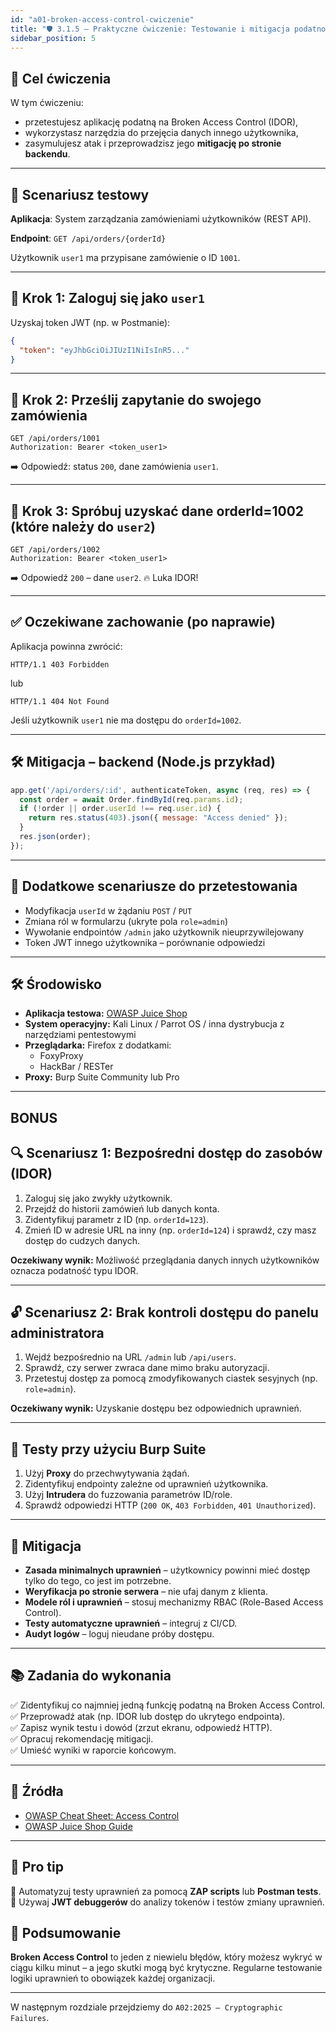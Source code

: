 ```yaml
---
id: "a01-broken-access-control-cwiczenie"
title: "🛡️ 3.1.5 – Praktyczne ćwiczenie: Testowanie i mitigacja podatności Broken Access Control"
sidebar_position: 5
---
```


## 🎯 Cel ćwiczenia

W tym ćwiczeniu:
- przetestujesz aplikację podatną na Broken Access Control (IDOR),
- wykorzystasz narzędzia do przejęcia danych innego użytkownika,
- zasymulujesz atak i przeprowadzisz jego **mitigację po stronie backendu**.

---

## 🧪 Scenariusz testowy

**Aplikacja**: System zarządzania zamówieniami użytkowników (REST API).

**Endpoint**:
`GET /api/orders/{orderId}`

Użytkownik `user1` ma przypisane zamówienie o ID `1001`.

---

## 🧪 Krok 1: Zaloguj się jako `user1`

Uzyskaj token JWT (np. w Postmanie):

```json
{
  "token": "eyJhbGciOiJIUzI1NiIsInR5..."
}
```

---

## 🧪 Krok 2: Prześlij zapytanie do swojego zamówienia

```http
GET /api/orders/1001
Authorization: Bearer <token_user1>
```

➡️ Odpowiedź: status `200`, dane zamówienia `user1`.

---

## 🧪 Krok 3: Spróbuj uzyskać dane orderId=1002 (które należy do `user2`)

```http
GET /api/orders/1002
Authorization: Bearer <token_user1>
```

➡️ Odpowiedź `200` – dane `user2`. 🔥 Luka IDOR!

---

## ✅ Oczekiwane zachowanie (po naprawie)

Aplikacja powinna zwrócić:

```http
HTTP/1.1 403 Forbidden
```

lub

```http
HTTP/1.1 404 Not Found
```

Jeśli użytkownik `user1` nie ma dostępu do `orderId=1002`.

---

## 🛠️ Mitigacja – backend (Node.js przykład)

```javascript
app.get('/api/orders/:id', authenticateToken, async (req, res) => {
  const order = await Order.findById(req.params.id);
  if (!order || order.userId !== req.user.id) {
    return res.status(403).json({ message: "Access denied" });
  }
  res.json(order);
});
```

---

## 🧠 Dodatkowe scenariusze do przetestowania

- Modyfikacja `userId` w żądaniu `POST` / `PUT`
- Zmiana ról w formularzu (ukryte pola `role=admin`)
- Wywołanie endpointów `/admin` jako użytkownik nieuprzywilejowany
- Token JWT innego użytkownika – porównanie odpowiedzi

---



## 🛠️ Środowisko

- **Aplikacja testowa:** [OWASP Juice Shop](https://owasp.org/www-project-juice-shop/)
- **System operacyjny:** Kali Linux / Parrot OS / inna dystrybucja z narzędziami pentestowymi
- **Przeglądarka:** Firefox z dodatkami:
  - FoxyProxy
  - HackBar / RESTer
- **Proxy:** Burp Suite Community lub Pro

---

## BONUS

## 🔍 Scenariusz 1: Bezpośredni dostęp do zasobów (IDOR)

1. Zaloguj się jako zwykły użytkownik.
2. Przejdź do historii zamówień lub danych konta.
3. Zidentyfikuj parametr z ID (np. `orderId=123`).
4. Zmień ID w adresie URL na inny (np. `orderId=124`) i sprawdź, czy masz dostęp do cudzych danych.

**Oczekiwany wynik:** Możliwość przeglądania danych innych użytkowników oznacza podatność typu IDOR.

---

## 🔓 Scenariusz 2: Brak kontroli dostępu do panelu administratora

1. Wejdź bezpośrednio na URL `/admin` lub `/api/users`.
2. Sprawdź, czy serwer zwraca dane mimo braku autoryzacji.
3. Przetestuj dostęp za pomocą zmodyfikowanych ciastek sesyjnych (np. `role=admin`).

**Oczekiwany wynik:** Uzyskanie dostępu bez odpowiednich uprawnień.

---

## 🧪 Testy przy użyciu Burp Suite

1. Użyj **Proxy** do przechwytywania żądań.
2. Zidentyfikuj endpointy zależne od uprawnień użytkownika.
3. Użyj **Intrudera** do fuzzowania parametrów ID/role.
4. Sprawdź odpowiedzi HTTP (`200 OK`, `403 Forbidden`, `401 Unauthorized`).

---

## 🔐 Mitigacja

- **Zasada minimalnych uprawnień** – użytkownicy powinni mieć dostęp tylko do tego, co jest im potrzebne.
- **Weryfikacja po stronie serwera** – nie ufaj danym z klienta.
- **Modele ról i uprawnień** – stosuj mechanizmy RBAC (Role-Based Access Control).
- **Testy automatyczne uprawnień** – integruj z CI/CD.
- **Audyt logów** – loguj nieudane próby dostępu.

---

## 📚 Zadania do wykonania

✅ Zidentyfikuj co najmniej jedną funkcję podatną na Broken Access Control.  
✅ Przeprowadź atak (np. IDOR lub dostęp do ukrytego endpointa).  
✅ Zapisz wynik testu i dowód (zrzut ekranu, odpowiedź HTTP).  
✅ Opracuj rekomendację mitigacji.  
✅ Umieść wyniki w raporcie końcowym.

---

## 📎 Źródła

- [OWASP Cheat Sheet: Access Control](https://cheatsheetseries.owasp.org/cheatsheets/Access_Control_Cheat_Sheet.html)
- [OWASP Juice Shop Guide](https://owasp-juice.shop/)

---

## 🧠 Pro tip

🔁 Automatyzuj testy uprawnień za pomocą **ZAP scripts** lub **Postman tests**.  
🧪 Używaj **JWT debuggerów** do analizy tokenów i testów zmiany uprawnień.


## 📌 Podsumowanie

**Broken Access Control** to jeden z niewielu błędów, który możesz wykryć w ciągu kilku minut – a jego skutki mogą być krytyczne. Regularne testowanie logiki uprawnień to obowiązek każdej organizacji.

---

W następnym rozdziale przejdziemy do `A02:2025 – Cryptographic Failures`.
